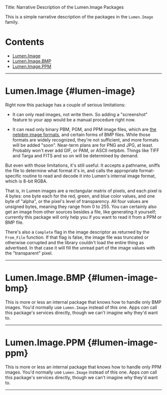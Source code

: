 Title: Narrative Description of the Lumen.Image Packages

This is a simple narrative description of the packages in the `Lumen.Image`
family.

# Contents

* [Lumen.Image](#lumen-image)
* [Lumen.Image.BMP](#lumen-image-ppm)
* [Lumen.Image.PPM](#lumen-image-bmp)

------------------------------------------------------------------------------

# Lumen.Image {#lumen-image}

Right now this package has a couple of serious limitations:

* It can only read images, not write them.  So adding a "screenshot" feature
  to your app would be a manual procedure right now.

* It can read only binary PBM, PGM, and PPM image files, which are
  [the netpbm image formats][netpbm], and certain forms of BMP files.  While
  those formats are widely recognized, they're not sufficient, and more
  formats will be added "soon".  Near-term plans are for PNG and JPG, at
  least.  Probably won't ever add GIF, or PAM, or ASCII netpbm.  Things like
  TIFF and Targa and FITS and so on will be determined by demand.

But even with those limitations, it's still useful.  It accepts a pathname,
sniffs the file to determine what format it's in, and calls the appropriate
format-specific routine to read and decode it into Lumen's internal image
format, which is 8-bit RGBA.

That is, in Lumen images are a rectangular matrix of pixels, and each pixel is
4 bytes: one byte each for the red, green, and blue color values, and one byte
of "alpha", or the pixel's level of transparency.  All four values are
unsigned bytes, meaning they range from 0 to 255.  You can certainly also get
an image from other sources besides a file, like generating it yourself;
currently this package will only help you if you want to read it from a PPM or
BMP file.

There's also a `Complete` flag in the image descriptor as returned by the
`From_File` function.  If that flag is false, the image file was truncated or
otherwise corrupted and the library couldn't load the entire thing as
advertised.  In that case it will fill the unread part of the image values
with the "transparent" pixel.

------------------------------------------------------------------------------

# Lumen.Image.BMP {#lumen-image-bmp}

This is more or less an internal package that knows how to handle only BMP
images.  You'd normally use `Lumen.Image` instead of this one.  Apps *can*
call this package's services directly, though we can't imagine why they'd want
to.

------------------------------------------------------------------------------

# Lumen.Image.PPM {#lumen-image-ppm}

This is more or less an internal package that knows how to handle only PPM
images.  You'd normally use `Lumen.Image` instead of this one.  Apps *can*
call this package's services directly, though we can't imagine why they'd want
to.

------------------------------------------------------------------------------

[netpbm]: http://en.wikipedia.org/wiki/Netpbm_format
